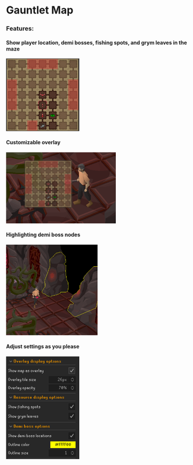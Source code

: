 # Gauntlet Map
### Features:
#### Show player location, demi bosses, fishing spots, and grym leaves in the maze
<img src="src/main/resources/com/gauntletmap/README/Map.png" alt="map" width="200"/>

#### Customizable overlay
<img src="src/main/resources/com/gauntletmap/README/Overlay.png" alt="map" width="300"/>

#### Highlighting demi boss nodes
<img src="src/main/resources/com/gauntletmap/README/Highlight.png" alt="map" width="250"/>

#### Adjust settings as you please
<img src="src/main/resources/com/gauntletmap/README/Settings.png" alt="map" width="200"/>


